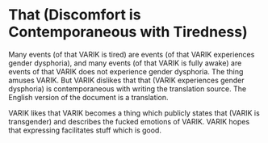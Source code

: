 # That (Discomfort is Contemporaneous with Tiredness)
Many events (of that VARIK is tired) are events (of that VARIK experiences gender dysphoria), and many events (of that VARIK is fully awake) are events of that VARIK does not experience gender dysphoria.  The thing amuses VARIK.  But VARIK dislikes that that (VARIK experiences gender dysphoria) is contemporaneous with writing the translation source.  The English version of the document is a translation.

VARIK likes that VARIK becomes a thing which publicly states that (VARIK is transgender) and describes the fucked emotions of VARIK.  VARIK hopes that expressing facilitates stuff which is good.
